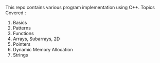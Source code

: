 This repo contains various program implementation using C++.
Topics Covered :
1) Basics
2) Patterns
3) Functions
4) Arrays, Subarrays, 2D
5) Pointers
6) Dynamic Memory Allocation
7) Strings
